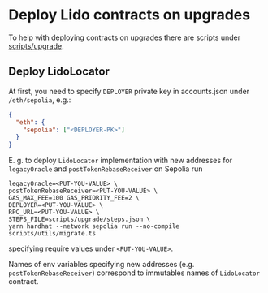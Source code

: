 # Deploy Lido contracts on upgrades

To help with deploying contracts on upgrades there are scripts under [scripts/upgrade](/scripts/upgrade).

## Deploy LidoLocator

At first, you need to specify `DEPLOYER` private key in accounts.json under `/eth/sepolia`, e.g.:

```json
{
  "eth": {
    "sepolia": ["<DEPLOYER-PK>"]
  }
}
```

E. g. to deploy `LidoLocator` implementation with new addresses for `legacyOracle` and `postTokenRebaseReceiver`
on Sepolia run

```shell
legacyOracle=<PUT-YOU-VALUE> \
postTokenRebaseReceiver=<PUT-YOU-VALUE> \
GAS_MAX_FEE=100 GAS_PRIORITY_FEE=2 \
DEPLOYER=<PUT-YOU-VALUE> \
RPC_URL=<PUT-YOU-VALUE> \
STEPS_FILE=scripts/upgrade/steps.json \
yarn hardhat --network sepolia run --no-compile scripts/utils/migrate.ts
```

specifying require values under `<PUT-YOU-VALUE>`.

Names of env variables specifying new addresses (e.g. `postTokenRebaseReceiver`) correspond to immutables names of
`LidoLocator` contract.
